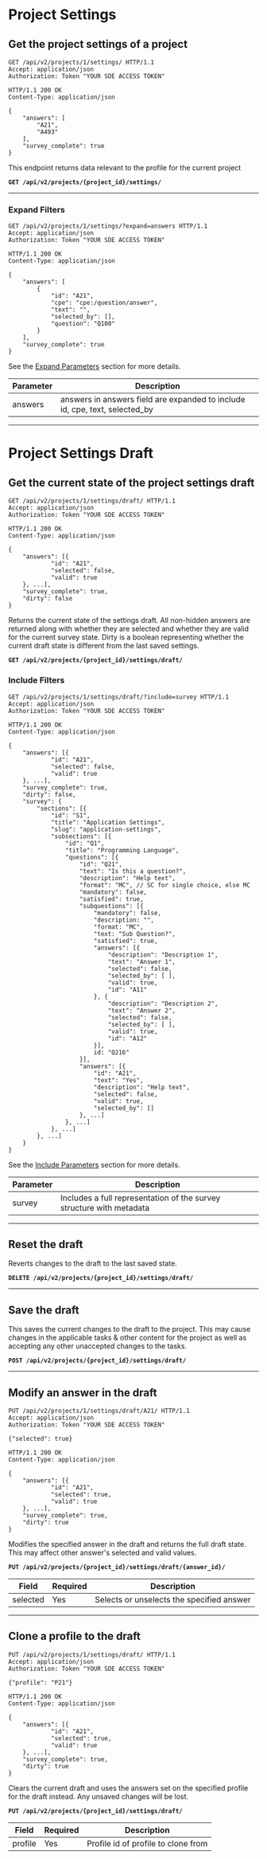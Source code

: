 # Project Settings

## Get the project settings of a project

```http
GET /api/v2/projects/1/settings/ HTTP/1.1
Accept: application/json
Authorization: Token "YOUR SDE ACCESS TOKEN"
```

```http
HTTP/1.1 200 OK
Content-Type: application/json

{
    "answers": [
        "A21",
        "A493"
    ],
    "survey_complete": true
}
```

This endpoint returns data relevant to the profile for the current project

**`GET /api/v2/projects/{project_id}/settings/`**

---

### Expand Filters

```http
GET /api/v2/projects/1/settings/?expand=answers HTTP/1.1
Accept: application/json
Authorization: Token "YOUR SDE ACCESS TOKEN"
```

```http
HTTP/1.1 200 OK
Content-Type: application/json

{
    "answers": [
        {
            "id": "A21",
            "cpe": "cpe:/question/answer",
            "text": "",
            "selected_by": [],
            "question": "Q100"
        }
    ],
    "survey_complete": true
}
```

See the [Expand Parameters](#expand-parameters) section for more details.

Parameter | Description
----------|------------
answers   | answers in answers field are expanded to include id, cpe, text, selected_by
---

# Project Settings Draft

## Get the current state of the project settings draft

```http
GET /api/v2/projects/1/settings/draft/ HTTP/1.1
Accept: application/json
Authorization: Token "YOUR SDE ACCESS TOKEN"
```

```http
HTTP/1.1 200 OK
Content-Type: application/json

{
    "answers": [{
            "id": "A21",
            "selected": false,
            "valid": true
    }, ...],
    "survey_complete": true,
    "dirty": false
}
```
Returns the current state of the settings draft. All non-hidden answers are returned
along with whether they are selected and whether they are valid for the current
survey state. Dirty is a boolean representing whether the current draft state
is different from the last saved settings.


**`GET /api/v2/projects/{project_id}/settings/draft/`**

### Include Filters

```http
GET /api/v2/projects/1/settings/draft/?include=survey HTTP/1.1
Accept: application/json
Authorization: Token "YOUR SDE ACCESS TOKEN"
```

```http
HTTP/1.1 200 OK
Content-Type: application/json

{
    "answers": [{
            "id": "A21",
            "selected": false,
            "valid": true
    }, ...],
    "survey_complete": true,
    "dirty": false,
    "survey": {
        "sections": [{
            "id": "S1",
            "title": "Application Settings",
            "slug": "application-settings",
            "subsections": [{
                "id": "Q1",
                "title": "Programming Language",
                "questions": [{
                    "id": "Q21",
                    "text": "Is this a question?",
                    "description": "Help text",
                    "format": "MC", // SC for single choice, else MC
                    "mandatory": false,
                    "satisfied": true,
                    "subquestions": [{
                        "mandatory": false,
                        "description: "",
                        "format: "MC",
                        "text: "Sub Question?",
                        "satisfied": true,
                        "answers": [{
                            "description": "Description 1",
                            "text": "Answer 1",
                            "selected": false,
                            "selected_by": [ ],
                            "valid": true,
                            "id": "A11"
                        }, {
                            "description": "Description 2",
                            "text": "Answer 2",
                            "selected": false,
                            "selected_by": [ ],
                            "valid": true,
                            "id": "A12"
                        }],
                        id: "Q216"
                    }],
                    "answers": [{
                        "id": "A21",
                        "text": "Yes",
                        "description": "Help text",
                        "selected": false,
                        "valid": true,
                        "selected_by": []
                    }, ...]
                }, ...]
            }, ...]
        }, ...]
    }
}
```

See the [Include Parameters](#include-parameters) section for more details.

Parameter | Description
----------|------------
survey    | Includes a full representation of the survey structure with metadata

---

## Reset the draft

Reverts changes to the draft to the last saved state.

**`DELETE /api/v2/projects/{project_id}/settings/draft/`**

---

## Save the draft

This saves the current changes to the draft to the project. This may cause changes
in the applicable tasks & other content for the project as well as accepting any
other unaccepted changes to the tasks.

**`POST /api/v2/projects/{project_id}/settings/draft/`**

---

## Modify an answer in the draft

```http
PUT /api/v2/projects/1/settings/draft/A21/ HTTP/1.1
Accept: application/json
Authorization: Token "YOUR SDE ACCESS TOKEN"

{"selected": true}
```

```http
HTTP/1.1 200 OK
Content-Type: application/json

{
    "answers": [{
            "id": "A21",
            "selected": true,
            "valid": true
    }, ...],
    "survey_complete": true,
    "dirty": true
}
```

Modifies the specified answer in the draft and returns the full draft state.
This may affect other answer's selected and valid values.

**`PUT /api/v2/projects/{project_id}/settings/draft/{answer_id}/`**

Field    | Required | Description
-------- | -------- | -----------
selected | Yes      | Selects or unselects the specified answer

---

## Clone a profile to the draft

```http
PUT /api/v2/projects/1/settings/draft/ HTTP/1.1
Accept: application/json
Authorization: Token "YOUR SDE ACCESS TOKEN"

{"profile": "P21"}
```

```http
HTTP/1.1 200 OK
Content-Type: application/json

{
    "answers": [{
            "id": "A21",
            "selected": true,
            "valid": true
    }, ...],
    "survey_complete": true,
    "dirty": true
}
```

Clears the current draft and uses the answers set on the specified profile for
the draft instead. Any unsaved changes will be lost.

**`PUT /api/v2/projects/{project_id}/settings/draft/`**

Field    | Required | Description
-------- | -------- | ----------
profile  | Yes      | Profile id of profile to clone from



